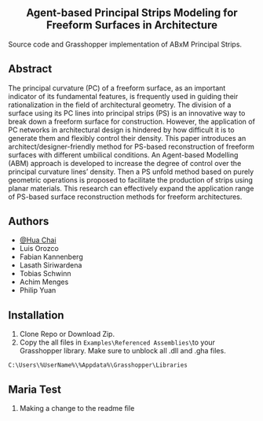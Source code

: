 <h2 align="center">Agent-based Principal Strips Modeling for Freeform Surfaces in Architecture</h2>

Source code and Grasshopper implementation of ABxM Principal Strips. 

## Abstract
The principal curvature (PC) of a freeform surface, as an important indicator of its fundamental features, is frequently used in guiding their rationalization in the field of architectural geometry. The division of a surface using its PC lines into principal strips (PS) is an innovative way to break down a freeform surface for construction. However, the application of PC networks in architectural design is hindered by how difficult it is to generate them and flexibly control their density. This paper introduces an architect/designer-friendly method  for PS-based reconstruction of freeform surfaces with different umbilical conditions. An Agent-based Modelling (ABM) approach is developed to increase the degree of control over the principal curvature lines’ density. Then a PS unfold method based on purely geometric operations is proposed to facilitate the production of strips using planar materials. This research can effectively expand the application range of PS-based surface reconstruction methods for freeform architectures.

 
## Authors

- [@Hua Chai](https://github.com/chaihuatj)
- Luis Orozco
- Fabian Kannenberg
- Lasath Siriwardena
- Tobias Schwinn
- Achim Menges
- Philip Yuan




## Installation  

1. Clone Repo or Download Zip.
3.  Copy the all files in `Examples\Referenced Assemblies\`to your Grasshopper library. Make sure to unblock all .dll and .gha files.

`C:\Users\%UserName%\%Appdata%\Grasshopper\Libraries`

## Maria Test
1. Making a change to the readme file